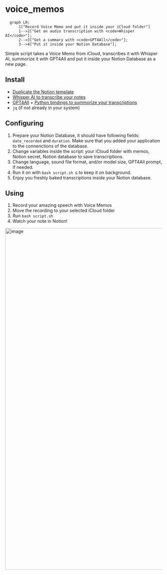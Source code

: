 # voice_memos

```mermaid
  graph LR;
      1["Record Voice Memo and put it inside your iCloud folder"]
      1-->2["Get an audio transcription with <code>Whisper AI</code>"];
      2-->3["Get a summary with <code>GPT4All</code>"];
      3-->4["Put it inside your Notion Database"];
```

Simple script takes a Voice Memo from iCloud, transcribes it with Whisper AI, summorize it with GPT4All and put it inside your Notion Database as a new page.

## Install

- [Duplicate the Notion template](https://artyomalekseev.notion.site/aebfff89f28c4320a94226df2b569447?v=2fa70c9b8d3f44b4a0b89003f32d9d5c&pvs=4)
- [Whisper AI to transcribe your notes](https://duckduckgo.com)
- [GPT4All](https://github.com/nomic-ai/gpt4all) + [Python bindings to summorize your transcriptions](https://github.com/nomic-ai/gpt4all/blob/main/gpt4all-bindings/python/README.md)
- <code>jq</code> (if not already in your system)
  
## Configuring

1) Prepare your Notion Database, it should have following fields: `date_recorded` and `duration`. Make sure that you added your application to the connenctions of the database.
2) Change variables inside the script: your iCloud folder with memos, Notion secret, Notion database to save transcriptions.
3) Change language, sound file format, and/or model size, GPT4All prompt, if needed.
4) Run it on with <code>bash script.sh &</code> to keep it on background.
5) Enjoy you freshly baked transcriptions inside your Notion database.

## Using

1) Record your amazing speech with Voice Memos
2) Move the recording to your selected iCloud folder
3) Run <code>bash script.sh</code>
4) Watch your note in Notion!

<img width="1097" alt="image" src="https://github.com/rexolion/voice_memos/assets/20303265/fb621da6-5599-48d2-a5a1-aa6125f4d6b6">
